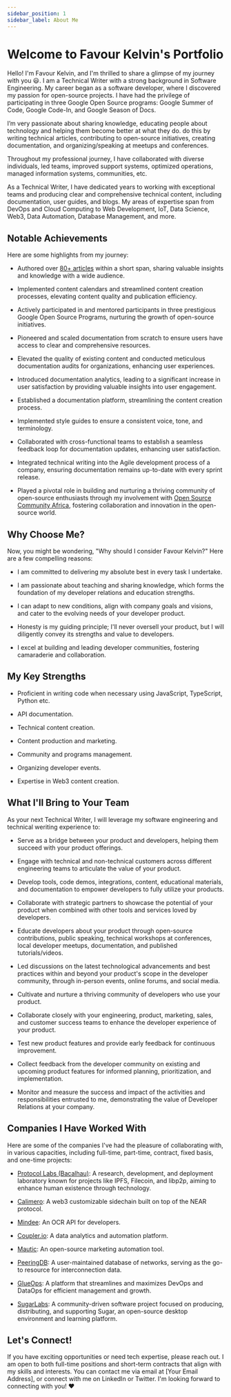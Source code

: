 ```yaml
---
sidebar_position: 1
sidebar_label: About Me
---
```


# Welcome to Favour Kelvin's Portfolio

Hello! I'm Favour Kelvin, and I'm thrilled to share a glimpse of my journey with you 😃. I am a Technical Writer with a strong background in Software Engineering. My career began as a software developer, where I discovered my passion for open-source projects. I have had the privilege of participating in three Google Open Source programs: Google Summer of Code, Google Code-In, and Google Season of Docs.

I’m very passionate about sharing knowledge, educating people about technology and helping them become better at what they do.  do this by writing technical articles, contributing to open-source initiatives, creating documentation, and organizing/speaking at meetups and conferences.

Throughout my professional journey, I have collaborated with diverse individuals, led teams, improved support systems, optimized operations, managed information systems, communities, etc.

As a Technical Writer, I have dedicated years to working with exceptional teams and producing clear and comprehensive technical content, including documentation, user guides, and blogs. My areas of expertise span from DevOps and Cloud Computing to Web Development, IoT, Data Science, Web3, Data Automation, Database Management, and more.

## Notable Achievements

Here are some highlights from my journey:

- Authored over [80+ articles](https://docs.google.com/spreadsheets/d/1bgPWg-X8ON2ugT5Eg2DR4boXtrEIvMxsSNq3uuaJb1U/edit#gid=0) within a short span, sharing valuable insights and knowledge with a wide audience.

- Implemented content calendars and streamlined content creation processes, elevating content quality and publication efficiency.

- Actively participated in and mentored participants in three prestigious Google Open Source Programs, nurturing the growth of open-source initiatives.

- Pioneered and scaled documentation from scratch to ensure users have access to clear and comprehensive resources.

- Elevated the quality of existing content and conducted meticulous documentation audits for organizations, enhancing user experiences.

- Introduced documentation analytics, leading to a significant increase in user satisfaction by providing valuable insights into user engagement.

- Established a documentation platform, streamlining the content creation process.

- Implemented style guides to ensure a consistent voice, tone, and terminology.

- Collaborated with cross-functional teams to establish a seamless feedback loop for documentation updates, enhancing user satisfaction.

- Integrated technical writing into the Agile development process of a company, ensuring documentation remains up-to-date with every sprint release.

- Played a pivotal role in building and nurturing a thriving community of open-source enthusiasts through my involvement with [Open Source Community Africa](https://oscafrica.org/), fostering collaboration and innovation in the open-source world.

## Why Choose Me?

Now, you might be wondering, "Why should I consider Favour Kelvin?" Here are a few compelling reasons:

- I am committed to delivering my absolute best in every task I undertake.

- I am passionate about teaching and sharing knowledge, which forms the foundation of my developer relations and education strengths.

- I can adapt to new conditions, align with company goals and visions, and cater to the evolving needs of your developer product.

- Honesty is my guiding principle; I'll never oversell your product, but I will diligently convey its strengths and value to developers.

- I excel at building and leading developer communities, fostering camaraderie and collaboration.

## My Key Strengths

- Proficient in writing code when necessary using JavaScript, TypeScript, Python etc.

- API documentation.

- Technical content creation.

- Content production and marketing.

- Community and programs management.

- Organizing developer events.

- Expertise in Web3 content creation.

## What I'll Bring to Your Team

As your next Technical Writer, I will leverage my software engineering and technical weriting experience to:

- Serve as a bridge between your product and developers, helping them succeed with your product offerings.

- Engage with technical and non-technical customers across different engineering teams to articulate the value of your product.

- Develop tools, code demos, integrations, content, educational materials, and documentation to empower developers to fully utilize your products.

- Collaborate with strategic partners to showcase the potential of your product when combined with other tools and services loved by developers.

- Educate developers about your product through open-source contributions, public speaking, technical workshops at conferences, local developer meetups, documentation, and published tutorials/videos.

- Led discussions on the latest technological advancements and best practices within and beyond your product's scope in the developer community, through in-person events, online forums, and social media.

- Cultivate and nurture a thriving community of developers who use your product.

- Collaborate closely with your engineering, product, marketing, sales, and customer success teams to enhance the developer experience of your product.

- Test new product features and provide early feedback for continuous improvement.

- Collect feedback from the developer community on existing and upcoming product features for informed planning, prioritization, and implementation.

- Monitor and measure the success and impact of the activities and responsibilities entrusted to me, demonstrating the value of Developer Relations at your company.

## Companies I Have Worked With

Here are some of the companies I've had the pleasure of collaborating with, in various capacities, including full-time, part-time, contract, fixed basis, and one-time projects:

- [Protocol Labs (Bacalhau)](https://docs.bacalhau.org/): A research, development, and deployment laboratory known for projects like IPFS, Filecoin, and libp2p, aiming to enhance human existence through technology.

- [Calimero](https://www.calimero.network/): A web3 customizable sidechain built on top of the NEAR protocol.

- [Mindee](https://mindee.com/): An OCR API for developers.

- [Coupler.io](https://www.coupler.io/): A data analytics and automation platform.

- [Mautic](https://www.mautic.org/): An open-source marketing automation tool.

- [PeeringDB](https://www.peeringdb.com/): A user-maintained database of networks, serving as the go-to resource for interconnection data.

- [GlueOps](https://glueops.dev/): A platform that streamlines and maximizes DevOps and DataOps for efficient management and growth.

- [SugarLabs](https://sugarlabs.org/): A community-driven software project focused on producing, distributing, and supporting Sugar, an open-source desktop environment and learning platform.

## Let's Connect!

If you have exciting opportunities or need tech expertise, please reach out. I am open to both full-time positions and short-term contracts that align with my skills and interests. You can contact me via email at [Your Email Address], or connect with me on LinkedIn or Twitter. I'm looking forward to connecting with you! ❤️
